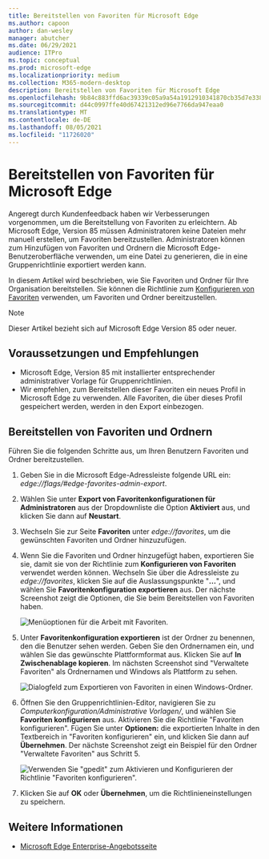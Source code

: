 ```yaml
---
title: Bereitstellen von Favoriten für Microsoft Edge
ms.author: capoon
author: dan-wesley
manager: abutcher
ms.date: 06/29/2021
audience: ITPro
ms.topic: conceptual
ms.prod: microsoft-edge
ms.localizationpriority: medium
ms.collection: M365-modern-desktop
description: Bereitstellen von Favoriten für Microsoft Edge
ms.openlocfilehash: 9b84c883ffd6ac39339c05a9a54a1912910341870cb35d7e338e6fde1e9ff5f3
ms.sourcegitcommit: d44c0997ffe40d67421312ed96e7766da947eaa0
ms.translationtype: MT
ms.contentlocale: de-DE
ms.lasthandoff: 08/05/2021
ms.locfileid: "11726020"
---
```

# <a name="provision-favorites-for-microsoft-edge"></a>Bereitstellen von Favoriten für Microsoft Edge

Angeregt durch Kundenfeedback haben wir Verbesserungen vorgenommen, um die Bereitstellung von Favoriten zu erleichtern. Ab Microsoft Edge, Version 85 müssen Administratoren keine Dateien mehr manuell erstellen, um Favoriten bereitzustellen. Administratoren können zum Hinzufügen von Favoriten und Ordnern die Microsoft Edge-Benutzeroberfläche verwenden, um eine Datei zu generieren, die in eine Gruppenrichtlinie exportiert werden kann.

In diesem Artikel wird beschrieben, wie Sie Favoriten und Ordner für Ihre Organisation bereitstellen. Sie können die Richtlinie zum [Konfigurieren von Favoriten](//DeployEdge/microsoft-edge-policies#configure-favorites) verwenden, um Favoriten und Ordner bereitzustellen.

> [!NOTE]
> Dieser Artikel bezieht sich auf Microsoft Edge Version 85 oder neuer.

## <a name="prerequisites-and-recommendations"></a>Voraussetzungen und Empfehlungen

- Microsoft Edge, Version 85 mit installierter entsprechender administrativer Vorlage für Gruppenrichtlinien.
- Wir empfehlen, zum Bereitstellen dieser Favoriten ein neues Profil in Microsoft Edge zu verwenden. Alle Favoriten, die über dieses Profil gespeichert werden, werden in den Export einbezogen.  

## <a name="provision-favorites-and-folders"></a>Bereitstellen von Favoriten und Ordnern

Führen Sie die folgenden Schritte aus, um Ihren Benutzern Favoriten und Ordner bereitzustellen.

1. Geben Sie in die Microsoft Edge-Adressleiste folgende URL ein: *edge://flags/#edge-favorites-admin-export*.
2. Wählen Sie unter **Export von Favoritenkonfigurationen für Administratoren** aus der Dropdownliste die Option **Aktiviert** aus, und klicken Sie dann auf **Neustart**.

3. Wechseln Sie zur Seite **Favoriten** unter *edge://favorites*, um die gewünschten Favoriten und Ordner hinzuzufügen.

<!--
4. On the **Favorites bar**, click **Add folder**. The folder structure of favorites that are set in the profile you're using will be reflected in the folder you provision for your users. The next screenshot shows "Managed favorites", the folder we'll use to provision favorites.

   ![Add a folder](media/edge-learnmore-provision-favorites/provision-favorites-add-folder.png)

   > [!TIP]
   > Add existing folders that contain favorites you want to provision for your users.

5. Select "Managed favorites" and then click **Add favorite**. The next screenshot shows the favorite we've added.

   ![Add a favorite](media/edge-learnmore-provision-favorites/provision-favorites-add-favorite.png)-->

4. Wenn Sie die Favoriten und Ordner hinzugefügt haben, exportieren Sie sie, damit sie von der Richtlinie zum **Konfigurieren von Favoriten** verwendet werden können. Wechseln Sie über die Adressleiste zu *edge://favorites*, klicken Sie auf die Auslassungspunkte "**...**", und wählen Sie **Favoritenkonfiguration exportieren** aus. Der nächste Screenshot zeigt die Optionen, die Sie beim Bereitstellen von Favoriten haben.

   ![Menüoptionen für die Arbeit mit Favoriten.](media/edge-learnmore-provision-favorites/provision-favorites-menu-options.png)

5. Unter **Favoritenkonfiguration exportieren** ist der Ordner zu benennen, den die Benutzer sehen werden. Geben Sie den Ordnernamen ein, und wählen Sie das gewünschte Plattformformat aus. Klicken Sie auf **In Zwischenablage kopieren**. Im nächsten Screenshot sind "Verwaltete Favoriten" als Ordnernamen und Windows als Plattform zu sehen.

   ![Dialogfeld zum Exportieren von Favoriten in einen Windows-Ordner.](media/edge-learnmore-provision-favorites/provision-favorites-export.png)

6. Öffnen Sie den Gruppenrichtlinien-Editor, navigieren Sie zu *Computerkonfiguration/Administrative Vorlagen/*, und wählen Sie **Favoriten konfigurieren** aus. Aktivieren Sie die Richtlinie "Favoriten konfigurieren". Fügen Sie unter **Optionen:** die exportierten Inhalte in den Textbereich in "Favoriten konfigurieren" ein, und klicken Sie dann auf **Übernehmen**. Der nächste Screenshot zeigt ein Beispiel für den Ordner "Verwaltete Favoriten" aus Schritt 5.

   ![Verwenden Sie "gpedit" zum Aktivieren und Konfigurieren der Richtlinie "Favoriten konfigurieren".](media/edge-learnmore-provision-favorites/provision-favorites-gpedit.png)

7. Klicken Sie auf **OK** oder **Übernehmen**, um die Richtlinieneinstellungen zu speichern.

## <a name="see-also"></a>Weitere Informationen

- [Microsoft Edge Enterprise-Angebotsseite](https://aka.ms/EdgeEnterprise)